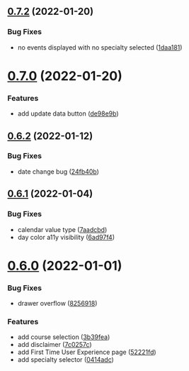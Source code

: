 ## [0.7.2](https://github.com/SugarF0x/omtu-calendar/compare/v0.7.0...v0.7.2) (2022-01-20)


### Bug Fixes

* no events displayed with no specialty selected ([1daa181](https://github.com/SugarF0x/omtu-calendar/commit/1daa181ddd84e1c21790623a43c5c8bc70acabb5))



# [0.7.0](https://github.com/SugarF0x/omtu-calendar/compare/v0.6.2...v0.7.0) (2022-01-20)


### Features

* add update data button ([de98e9b](https://github.com/SugarF0x/omtu-calendar/commit/de98e9bc1d7f3148de5f09e3f20088a9c3d2229a))



## [0.6.2](https://github.com/SugarF0x/omtu-calendar/compare/v0.6.1...v0.6.2) (2022-01-12)


### Bug Fixes

* date change bug ([24fb40b](https://github.com/SugarF0x/omtu-calendar/commit/24fb40b5f5ebb222f8be82860401215995e341b5))



## [0.6.1](https://github.com/SugarF0x/omtu-calendar/compare/v0.6.0...v0.6.1) (2022-01-04)


### Bug Fixes

* calendar value type ([7aadcbd](https://github.com/SugarF0x/omtu-calendar/commit/7aadcbd8dfc4f344945f1f840d3c46a720f214a6))
* day color a11y visibility ([6ad97f4](https://github.com/SugarF0x/omtu-calendar/commit/6ad97f474a2a63f66d2186e84a8ed8636650c25f))



# [0.6.0](https://github.com/SugarF0x/omtu-calendar/compare/v0.5.0...v0.6.0) (2022-01-01)


### Bug Fixes

* drawer overflow ([8256918](https://github.com/SugarF0x/omtu-calendar/commit/8256918fb7cd108c7a9d11e00417e4aff57d55b5))


### Features

* add course selection ([3b39fea](https://github.com/SugarF0x/omtu-calendar/commit/3b39feacfca4926de8b09838960427d34856ce97))
* add disclaimer ([7c0257c](https://github.com/SugarF0x/omtu-calendar/commit/7c0257c3d3fa289ce489950b42d5c169997d543b))
* add First Time User Experience page ([52221fd](https://github.com/SugarF0x/omtu-calendar/commit/52221fd0dd111d35e976f747061630f66d9a9ecb))
* add specialty selector ([0414adc](https://github.com/SugarF0x/omtu-calendar/commit/0414adc3ea877be2705f645f89ce0930f5da9c34))



